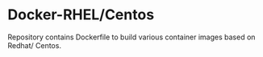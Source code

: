 # Docker-RHEL/Centos

Repository contains Dockerfile to build various container images based on Redhat/ Centos.


